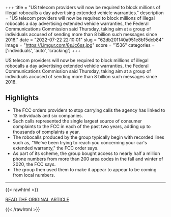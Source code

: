 +++
title = "US telecom providers will now be required to block millions of illegal robocalls a day advertising extended vehicle warranties."
description = "US telecom providers will now be required to block millions of illegal robocalls a day advertising extended vehicle warranties, the Federal Communications Commission said Thursday, taking aim at a group of individuals accused of sending more than 8 billion such messages since 2018."
date = "2022-07-22 22:10:01"
slug = "62db201140a951e8b15dcb84"
image = "https://i.imgur.com/8sJc6ss.jpg"
score = "1536"
categories = ['individuals', 'auto', 'cracking']
+++

US telecom providers will now be required to block millions of illegal robocalls a day advertising extended vehicle warranties, the Federal Communications Commission said Thursday, taking aim at a group of individuals accused of sending more than 8 billion such messages since 2018.

## Highlights

- The FCC orders providers to stop carrying calls the agency has linked to 13 individuals and six companies.
- Such calls represented the single largest source of consumer complaints to the FCC in each of the past two years, adding up to thousands of complaints a year.
- The robocalls produced by the group typically begin with recorded lines such as, "We've been trying to reach you concerning your car's extended warranty," the FCC order says.
- As part of its scheme, the group bought access to nearly half a million phone numbers from more than 200 area codes in the fall and winter of 2020, the FCC says.
- The group then used them to make it appear to appear to be coming from local numbers.

---

{{< rawhtml >}}
  <p class="article-category">
    <a target="_blank" href="https://www.cnn.com/2022/07/21/tech/fcc-robocall-crackdown/index.html">READ THE ORIGINAL ARTICLE</a>
  </p>
{{< /rawhtml >}}

